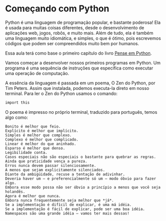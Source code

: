 # Começando com Python

Python é uma linguagem de programação popular, e bastante poderosa! Ela é usada para muitas coisas diferentes, desde o desenvolvimento de aplicações web, jogos, robôs, e muito mais. Além de tudo, ela é também uma linguagem muito idiomática, e simples, o que é ótimo, pois escrevemos códigos que podem ser compreendidos muito bem por humanos.

Essa aula terá como base o primeiro capítulo do livro [Pense em Python](https://penseallen.github.io/PensePython2e/01-jornada.html).

Vamos começar a desenvolver nossos primeiros programas em Python. Um programa é uma sequência de instruções que especifica como executar uma operação de computação.

A essência da linguagem é passada em um poema, O Zen do Python, por Tim Peters. Assim que instalada, podemos executa-la direto em nosso terminal. Para ler o Zen do Python usamos o comando:

```bash
import this
```

O poema é impresso no próprio terminal, traduzido para português, temos algo como:

```
Bonito é melhor que feio.
Explícito é melhor que implícito.
Simples é melhor que complexo.
Complexo é melhor que complicado.
Linear é melhor do que aninhado.
Esparso é melhor que denso.
Legibilidade conta.
Casos especiais não são especiais o bastante para quebrar as regras.
Ainda que praticidade vença a pureza.
Erros nunca devem passar silenciosamente.
A menos que sejam explicitamente silenciados.
Diante da ambigüidade, recuse a tentação de adivinhar.
Deveria haver um — e preferencialmente só um — modo óbvio para fazer algo.
Embora esse modo possa não ser óbvio a princípio a menos que você seja holandês.
Agora é melhor que nunca.
Embora nunca frequentemente seja melhor que *já*.
Se a implementação é difícil de explicar, é uma má idéia.
Se a implementação é fácil de explicar, pode ser uma boa idéia.
Namespaces são uma grande idéia — vamos ter mais dessas!
```
